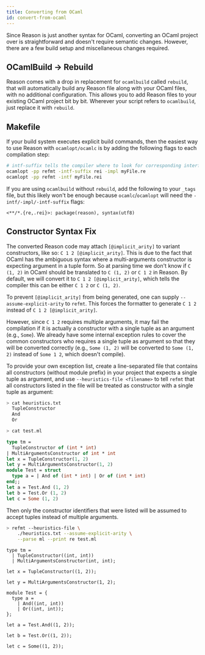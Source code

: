 ```yaml
---
title: Converting from OCaml
id: convert-from-ocaml
---
```


Since Reason is just another syntax for OCaml, converting an OCaml project over is straightforward and doesn't require semantic changes. However, there are a few build setup and miscellaneous changes required.

## OCamlBuild -> Rebuild

Reason comes with a drop in replacement for `ocamlbuild` called `rebuild`, that
will automatically build any Reason file along with your OCaml files, with
no additional configuration. This allows you to add Reason files to your existing
OCaml project bit by bit. Wherever your script refers to `ocamlbuild`, just replace
it with `rebuild`.

## Makefile

If your build system executes explicit build commands, then the easiest way to
use Reason with `ocamlopt/ocamlc` is by adding the following flags to each
compilation step:

```sh
# intf-suffix tells the compiler where to look for corresponding interface files
ocamlopt -pp refmt -intf-suffix rei -impl myFile.re
ocamlopt -pp refmt -intf myFile.rei
```

If you are using `ocamlbuild` without `rebuild`, add the following to your
`_tags` file, but this likely won't be enough because `ocamlc`/`ocamlopt` will
need the `-intf/-impl/-intf-suffix` flags:

```
<**/*.{re,.rei}>: package(reason), syntax(utf8)
```

## Constructor Syntax Fix

The converted Reason code may attach `[@implicit_arity]` to variant constructors, like so: `C 1 2 [@implicit_arity]`.
This is due to the fact that OCaml has the ambiguous syntax where a multi-arguments
constructor is expecting argument in a tuple form. So at parsing time we don't
know if `C (1, 2)` in OCaml should be translated to `C (1, 2)` or `C 1 2` in Reason.
By default, we will convert it to `C 1 2 [@implicit_arity]`, which tells the compiler
this can be either `C 1 2` or `C (1, 2)`.

To prevent `[@implicit_arity]` from being generated, one can supply `--assume-explicit-arity`
to `refmt`. This forces the formatter to generate `C 1 2` instead of `C 1 2 [@implicit_arity]`.

However, since `C 1 2` requires multiple arguments, it may fail the compilation if it is actually
a constructor with a single tuple as an argument (e.g., `Some`).
We already have some internal exception rules to cover the common constructors who requires a single tuple
as argument so that they will be converted correctly (e.g., `Some (1, 2)` will be converted
to `Some (1, 2)` instead of `Some 1 2`, which doesn't compile).

To provide your own exception list, create a line-separated file that contains all constructors (without module prefix)
in your project that expects a single tuple as argument, and use `--heuristics-file <filename>`
to tell `refmt` that all constructors
listed in the file will be treated as constructor with a single tuple as argument:

```sh
> cat heuristics.txt
  TupleConstructor
  And
  Or
```

```sh
> cat test.ml
```

```ocaml
type tm =
  TupleConstructor of (int * int)
| MultiArgumentsConstructor of int * int
let x = TupleConstructor(1, 2)
let y = MultiArgumentsConstructor(1, 2)
module Test = struct
  type a = | And of (int * int) | Or of (int * int)
end;;
let a = Test.And (1, 2)
let b = Test.Or (1, 2)
let c = Some (1, 2)
```

Then only the constructor identifiers that were listed will be assumed to accept tuples instead of multiple arguments.

```sh
> refmt --heuristics-file \
    ./heuristics.txt --assume-explicit-arity \
    --parse ml --print re test.ml
```


```reason
type tm =
  | TupleConstructor((int, int))
  | MultiArgumentsConstructor(int, int);

let x = TupleConstructor((1, 2));

let y = MultiArgumentsConstructor(1, 2);

module Test = {
  type a =
    | And((int, int))
    | Or((int, int));
};

let a = Test.And((1, 2));

let b = Test.Or((1, 2));

let c = Some((1, 2));
```
